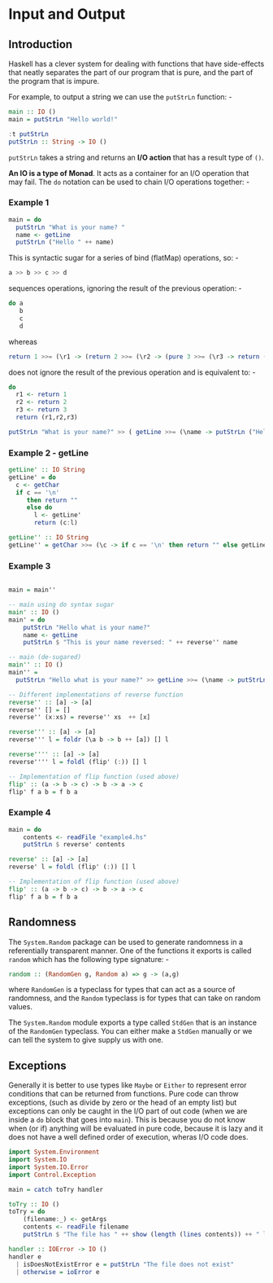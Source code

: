 # Input and Output

## Introduction
Haskell has a clever system for dealing with functions that have side-effects that neatly separates the part of our program
that is pure, and the part of the program that is impure.

For example, to output a string we can use the `putStrLn` function: -

```haskell
main :: IO ()
main = putStrLn "Hello world!"
```
```haskell
:t putStrLn
putStrLn :: String -> IO ()
```

`putStrLn` takes a string and returns an **I/O action** that has a result type of `()`.

**An IO is a type of Monad**. It acts as a container for an I/O operation that may fail. The `do` notation can be used to chain I/O
operations together: -

### Example 1
```haskell
main = do
  putStrLn "What is your name? "
  name <- getLine
  putStrLn ("Hello " ++ name)
```

This is syntactic sugar for a series of bind (flatMap) operations, so: -

```haskell
a >> b >> c >> d
```

sequences operations, ignoring the result of the previous operation: -

```haskell
do a
   b
   c
   d
```

whereas 

```haskell
return 1 >>= (\r1 -> (return 2 >>= (\r2 -> (pure 3 >>= (\r3 -> return ((r1, r2, r3)))))))
```

does not ignore the result of the previous operation and is equivalent to: -

```haskell
do
  r1 <- return 1
  r2 <- return 2
  r3 <- return 3
  return (r1,r2,r3)
```


```haskell
putStrLn "What is your name?" >> ( getLine >>= (\name -> putStrLn ("Hello " ++ name)))
```

### Example 2 - getLine

```haskell
getLine' :: IO String
getLine' = do 
  c <- getChar
  if c == '\n'
     then return ""
     else do
       l <- getLine'
       return (c:l)
``` 

```haskell
getLine'' :: IO String
getLine'' = getChar >>= (\c -> if c == '\n' then return "" else getLine'' >>= (\l -> return (c:l)))
```

### Example 3

```haskell

main = main''

-- main using do syntax sugar
main' :: IO ()
main' = do
    putStrLn "Hello what is your name?"
    name <- getLine
    putStrLn $ "This is your name reversed: " ++ reverse'' name

-- main (de-sugared)
main'' :: IO ()
main'' = 
  putStrLn "Hello what is your name?" >> getLine >>= (\name -> putStrLn $ "This is your name reversed: " ++ reverse'' name)

-- Different implementations of reverse function
reverse'' :: [a] -> [a]
reverse'' [] = []
reverse'' (x:xs) = reverse'' xs  ++ [x]

reverse''' :: [a] -> [a]
reverse''' l = foldr (\a b -> b ++ [a]) [] l

reverse'''' :: [a] -> [a]
reverse'''' l = foldl (flip' (:)) [] l

-- Implementation of flip function (used above)
flip' :: (a -> b -> c) -> b -> a -> c
flip' f a b = f b a

```

### Example 4

```haskell
main = do
    contents <- readFile "example4.hs"
    putStrLn $ reverse' contents

reverse' :: [a] -> [a]
reverse' l = foldl (flip' (:)) [] l

-- Implementation of flip function (used above)
flip' :: (a -> b -> c) -> b -> a -> c
flip' f a b = f b a

```

## Randomness
The `System.Random` package can be used to generate randomness in a referentially transparent manner. One of the functions it exports is called `random` which has the following type signature: -

```haskell
random :: (RandomGen g, Random a) => g -> (a,g)
```

where `RandomGen` is a typeclass for types that can act as a source of randomness, and the `Random` typeclass is for types that can take on random values.

The `System.Random` module exports a type called `StdGen` that is an instance of the `RandomGen` typeclass. You can either make a `StdGen` manually or we can tell the system
to give supply us with one.

## Exceptions
Generally it is better to use types like `Maybe` or `Either` to represent error conditions that can be returned from functions. Pure code can throw exceptions, (such as divide by zero or the head of an
empty list) but exceptions can only be caught in the I/O part of out code (when we are inside a `do` block that goes into `main`). This is because you do not know when (or if) anything will be evaluated 
in pure code, because it is lazy and it does not have a well defined order of execution, wheras I/O code does.

```haskell
import System.Environment
import System.IO
import System.IO.Error
import Control.Exception

main = catch toTry handler

toTry :: IO () 
toTry = do
    (filename:_) <- getArgs
    contents <- readFile filename
    putStrLn $ "The file has " ++ show (length (lines contents)) ++ " lines!"

handler :: IOError -> IO ()
handler e 
  | isDoesNotExistError e = putStrLn "The file does not exist"
  | otherwise = ioError e
```
